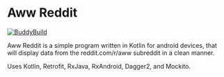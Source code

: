 # Aww Reddit 
[![BuddyBuild](https://dashboard.buddybuild.com/api/statusImage?appID=589501b7609f260100eb0eb4&branch=master&build=latest)](https://dashboard.buddybuild.com/apps/589501b7609f260100eb0eb4/build/latest?branch=master)

Aww Reddit is a simple program written in Kotlin for android devices, that will display data from the reddit.com/r/aww subreddit in a clean manner.

Uses Kotlin, Retrofit, RxJava, RxAndroid, Dagger2, and Mockito.
